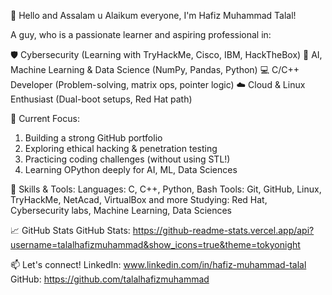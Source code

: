 👋 Hello and Assalam u Alaikum everyone, I'm Hafiz Muhammad Talal!

A guy, who is a passionate learner and aspiring professional in:

🛡️ Cybersecurity (Learning with TryHackMe, Cisco, IBM, HackTheBox)
🤖 AI, Machine Learning & Data Science (NumPy, Pandas, Python)
💻 C/C++ Developer (Problem-solving, matrix ops, pointer logic)
☁️ Cloud & Linux Enthusiast (Dual-boot setups, Red Hat path)

🔭 Current Focus:
1. Building a strong GitHub portfolio
2. Exploring ethical hacking & penetration testing
3. Practicing coding challenges (without using STL!)
4. Learning OPython deeply for AI, ML, Data Sciences

🧠 Skills & Tools:
Languages: C, C++, Python, Bash
Tools: Git, GitHub, Linux, TryHackMe, NetAcad, VirtualBox and more
Studying: Red Hat, Cybersecurity labs, Machine Learning, Data Sciences

📈 GitHub Stats
GitHub Stats: https://github-readme-stats.vercel.app/api?username=talalhafizmuhammad&show_icons=true&theme=tokyonight


📫 Let's connect!
LinkedIn: www.linkedin.com/in/hafiz-muhammad-talal
GitHub: https://github.com/talalhafizmuhammad

